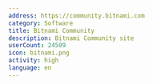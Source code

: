 ```yaml
---
address: https://community.bitnami.com
category: Software
title: Bitnami Community
description: Bitnami Community site
userCount: 24509
icon: bitnami.png
activity: high
language: en
---
```

